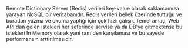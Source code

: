 Remote Dictionary Server (Redis) verileri key-value olarak saklamamıza yarayan NoSQL bir veritabanıdır. Redis verileri bellek üzerinde tuttuğu ve buradan yazma ve okuma yaptığı için çok hızlı çalışır. Temel amaç, Web API'dan gelen istekleri her seferinde servise ya da DB'ye gitmektense bu istekleri In Memory olarak yani ram'den karşılaması ve bu sayede performansın arttırılmasıdır.
